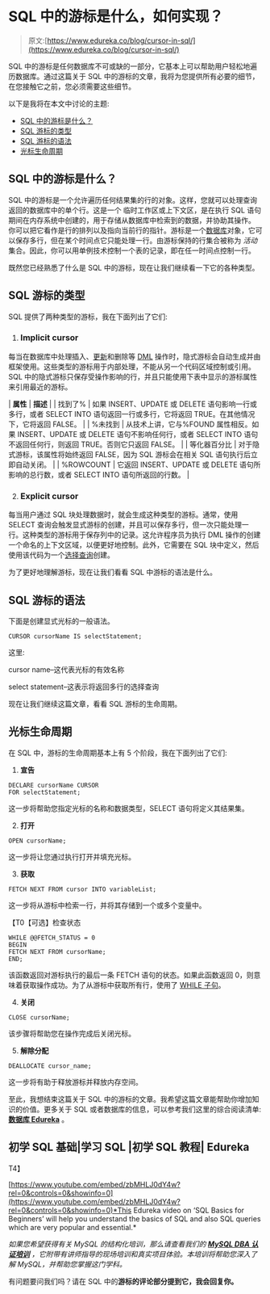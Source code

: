 # SQL 中的游标是什么，如何实现？

> 原文:[https://www.edureka.co/blog/cursor-in-sql/](https://www.edureka.co/blog/cursor-in-sql/)

SQL 中的游标是任何数据库不可或缺的一部分，它基本上可以帮助用户轻松地遍历数据库。通过这篇关于 SQL 中的游标的文章，我将为您提供所有必要的细节，在您接触它之前，您必须需要这些细节。

以下是我将在本文中讨论的主题:

*   [SQL 中的游标是什么？](#sqlcursor)
*   [SQL 游标的类型](#cursortypes)
*   [SQL 游标的语法](#syntax)
*   [光标生命周期](#lifecycle)

## **SQL 中的游标是什么？**

SQL 中的游标是一个允许遍历任何结果集的行的对象。这样，您就可以处理查询返回的数据库中的单个行。这是一个 临时工作区或上下文区，是在执行 SQL 语句期间在内存系统中创建的，用于存储从数据库中检索到的数据，并协助其操作。 你可以把它看作是行的排列以及指向当前行的指针。游标是一个[数据库](https://www.edureka.co/blog/what-is-a-database/)对象，它可以保存多行，但在某个时间点它只能处理一行。由游标保持的行集合被称为  *活动* 集合。因此，你可以用单例技术控制一个表的记录，即在任一时间点控制一行。

既然您已经熟悉了什么是 SQL 中的游标，现在让我们继续看一下它的各种类型。

## **SQL 游标的类型**

SQL 提供了两种类型的游标，我在下面列出了它们:

1.  ### **Implicit cursor**

每当在数据库中处理插入、[更新](https://www.edureka.co/blog/sql-update/)和删除等 [DML](https://www.edureka.co/blog/what-is-sql/) 操作时，隐式游标会自动生成并由框架使用。这些类型的游标用于内部处理，不能从另一个代码区域控制或引用。SQL 中的隐式游标只保存受操作影响的行，并且只能使用下表中显示的游标属性来引用最近的游标。

| **属性** | **描述** |
| 找到了% | 如果 INSERT、UPDATE 或 DELETE 语句影响一行或多行，或者 SELECT INTO 语句返回一行或多行，它将返回 TRUE。在其他情况下，它将返回 FALSE。 |
| %未找到 | 从技术上讲，它与%FOUND 属性相反。如果 INSERT、UPDATE 或 DELETE 语句不影响任何行，或者 SELECT INTO 语句不返回任何行，则返回 TRUE。否则它只返回 FALSE。 |
| 等化器百分比 | 对于隐式游标，该属性将始终返回 FALSE，因为 SQL 游标会在相关 SQL 语句执行后立即自动关闭。 |
| %ROWCOUNT | 它返回 INSERT、UPDATE 或 DELETE 语句所影响的总行数，或者 SELECT INTO 语句所返回的行数。 |

2.  ### **Explicit cursor**

每当用户通过 SQL 块处理数据时，就会生成这种类型的游标。通常，使用 SELECT 查询会触发显式游标的创建，并且可以保存多行，但一次只能处理一行。这种类型的游标用于保存列中的记录。这允许程序员为执行 DML 操作的创建一个命名的上下文区域，以便更好地控制。此外，它需要在 SQL 块中定义，然后使用该代码为一个[选择查询](https://www.edureka.co/blog/sql-select)创建。

为了更好地理解游标，现在让我们看看 SQL 中游标的语法是什么。

## **SQL 游标的语法**

下面是创建显式光标的一般语法。

```
CURSOR cursorName IS selectStatement;
```

这里:

cursor name–这代表光标的有效名称

select statement–这表示将返回多行的选择查询

现在让我们继续这篇文章，看看 SQL 游标的生命周期。

## **光标生命周期**

在 SQL 中，游标的生命周期基本上有 5 个阶段，我在下面列出了它们:

1.  **宣告**

```
DECLARE cursorName CURSOR
FOR selectStatement;
```

这一步将帮助您指定光标的名称和数据类型，SELECT 语句将定义其结果集。

2.  **打开**

```
OPEN cursorName;
```

这一步将让您通过执行打开并填充光标。

3.  **获取**

```
FETCH NEXT FROM cursor INTO variableList;
```

这一步将从游标中检索一行，并将其存储到一个或多个变量中。

【T0【可选】检查状态

```
WHILE @@FETCH_STATUS = 0
BEGIN
FETCH NEXT FROM cursorName;
END;
```

该函数返回对游标执行的最后一条 FETCH 语句的状态。如果此函数返回 0，则意味着获取操作成功。为了从游标中获取所有行，使用了 [WHILE 子句](https://www.edureka.co/blog/sql-constraints/)。

4.  **关闭**

```
CLOSE cursorName;
```

该步骤将帮助您在操作完成后关闭光标。

5.  **解除分配**

```
DEALLOCATE cursor_name;
```

这一步将有助于释放游标并释放内存空间。

至此，我想结束这篇关于 SQL 中的游标的文章。我希望这篇文章能帮助你增加知识的价值。更多关于 SQL 或者数据库的信息，可以参考我们这里的综合阅读清单:  [**数据库 Edureka**](https://www.edureka.co/blog/category/databases/) 。

## **初学 SQL 基础|学习 SQL |初学 SQL 教程| Edureka**

T4】

[https://www.youtube.com/embed/zbMHLJ0dY4w?rel=0&controls=0&showinfo=0](https://www.youtube.com/embed/zbMHLJ0dY4w?rel=0&controls=0&showinfo=0)*This Edureka video on ‘SQL Basics for Beginners’ will help you understand the basics of SQL and also SQL queries which are very popular and essential.*

*如果您希望获得有关 MySQL 的结构化培训，那么请查看我们的 **[MySQL DBA 认证培训](https://www.edureka.co/mysql-dba)** ，它附带有讲师指导的现场培训和真实项目体验。本培训将帮助您深入了解 MySQL，并帮助您掌握这门学科。*

有问题要问我们吗？请在 SQL 中的**游标的评论部分提到它，我会回复你。**